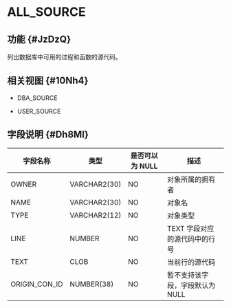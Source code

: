 ALL_SOURCE 
===============================



功能 {#JzDzQ}
-----------

列出数据库中可用的过程和函数的源代码。

相关视图 {#10Nh4}
-------------

* DBA_SOURCE

  

* USER_SOURCE

  




字段说明 {#Dh8Ml}
-------------



|   **字段名称**    |    **类型**    | **是否可以为 NULL** |      **描述**       |
|---------------|--------------|----------------|-------------------|
| OWNER         | VARCHAR2(30) | NO             | 对象所属的拥有者          |
| NAME          | VARCHAR2(30) | NO             | 对象名               |
| TYPE          | VARCHAR2(12) | NO             | 对象类型              |
| LINE          | NUMBER       | NO             | TEXT 字段对应的源代码中的行号 |
| TEXT          | CLOB         | NO             | 当前行的源代码           |
| ORIGIN_CON_ID | NUMBER(38)   | NO             | 暂不支持该字段，字段默认为NULL |



